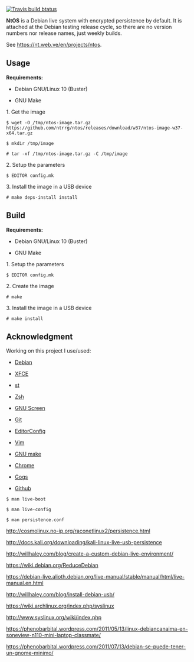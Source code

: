 [![Travis build btatus](https://travis-ci.com/ntrrg/ntos.svg?branch=master)](https://travis-ci.com/ntrrg/ntos)

**NtOS** is a Debian live system with encrypted persistence by default. It is
attached at the Debian testing release cycle, so there are no version numbers
nor release names, just weekly builds.

See <https://nt.web.ve/en/projects/ntos>.

## Usage

**Requirements:**

* Debian GNU/Linux 10 (Buster)

* GNU Make

1\. Get the image

```shell-session
$ wget -O /tmp/ntos-image.tar.gz https://github.com/ntrrg/ntos/releases/download/w37/ntos-image-w37-x64.tar.gz
```

```shell-session
$ mkdir /tmp/image
```

```shell-session
# tar -xf /tmp/ntos-image.tar.gz -C /tmp/image
```

2\. Setup the parameters

```shell-session
$ EDITOR config.mk
```

3\. Install the image in a USB device

```shell-session
# make deps-install install
```

## Build

**Requirements:**

* Debian GNU/Linux 10 (Buster)

* GNU Make

1\. Setup the parameters

```shell-session
$ EDITOR config.mk
```

2\. Create the image

```shell-session
# make
```

3\. Install the image in a USB device

```shell-session
# make install
```

## Acknowledgment

Working on this project I use/used:

* [Debian](https://www.debian.org/)

* [XFCE](https://xfce.org/)

* [st](https://st.suckless.org/)

* [Zsh](http://www.zsh.org/)

* [GNU Screen](https://www.gnu.org/software/screen)

* [Git](https://git-scm.com/)

* [EditorConfig](http://editorconfig.org/)

* [Vim](https://www.vim.org/)

* [GNU make](https://www.gnu.org/software/make/)

* [Chrome](https://www.google.com/chrome/browser/desktop/index.html)

* [Gogs](https://gogs.io/)

* [Github](https://github.com)

```shell-session
$ man live-boot
```

```shell-session
$ man live-config
```

```shell-session
$ man persistence.conf
```

<http://cosmolinux.no-ip.org/raconetlinux2/persistence.html>

<http://docs.kali.org/downloading/kali-linux-live-usb-persistence>

<http://willhaley.com/blog/create-a-custom-debian-live-environment/>

<https://wiki.debian.org/ReduceDebian>

<https://debian-live.alioth.debian.org/live-manual/stable/manual/html/live-manual.en.html>

<http://willhaley.com/blog/install-debian-usb/>

<https://wiki.archlinux.org/index.php/syslinux>

<http://www.syslinux.org/wiki/index.php>

<https://phenobarbital.wordpress.com/2011/05/13/linux-debiancanaima-en-soneview-n110-mini-laptop-classmate/>

<https://phenobarbital.wordpress.com/2011/07/13/debian-se-puede-tener-un-gnome-minimo/>
